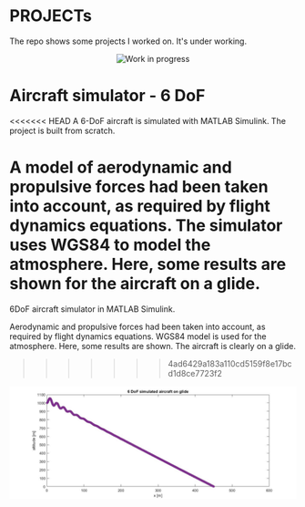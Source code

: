 # PROJECTs
The repo shows some projects I worked on. It's under working.
<p align="center">
  <img src="https://github.com/vejsili/voyager/blob/main/WIP.gif" alt="Work in progress" width=256 >
</p>

# Aircraft simulator - 6 DoF

<<<<<<< HEAD
A 6-DoF aircraft is simulated with MATLAB Simulink. The project is built from scratch. 

A model of aerodynamic and propulsive forces had been taken into account, as required by flight dynamics equations. The simulator uses WGS84 to model the atmosphere.
Here, some results are shown for the aircraft on a glide. 
=======
6DoF aircraft simulator in MATLAB Simulink. 

Aerodynamic and propulsive forces had been taken into account, as required by flight dynamics equations. WGS84 model is used for the atmosphere.
Here, some results are shown. The aircraft is clearly on a glide. 
>>>>>>> 4ad6429a183a110cd5159f8e17bcd1d8ce7723f2
<p align="center">
  <img src="https://github.com/vejsili/voyager/blob/main/ALTvsX.jpg" alt="altitude vs distance">
</p>




